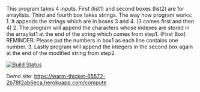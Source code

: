 This program takes 4 inputs. First (list1) and second boxes (list2) are for arraylists. Third and fourth box takes strings.
  The way how program works:
    1. It appends the strings which are in boxes 3 and 4. (3 comes first and then 4)
    2. The program will append the characters whose indexes are stored in the arraylist1 at the end of the string which comes from step1. (First Box)
    REMINDER: Please put the numbers in box1 as each line contains one number.
    3. Lastly program will append the integers in the second box again at the end of the modified string from step2.


[![Build Status](https://app.travis-ci.com/codecat06/myHwApp.svg?token=MNZ2qHkX3S9jDr3y7zHV&branch=master)](https://app.travis-ci.com/codecat06/myHwApp)

Demo site: https://warm-thicket-65572-2b78f2ab6eca.herokuapp.com/compute